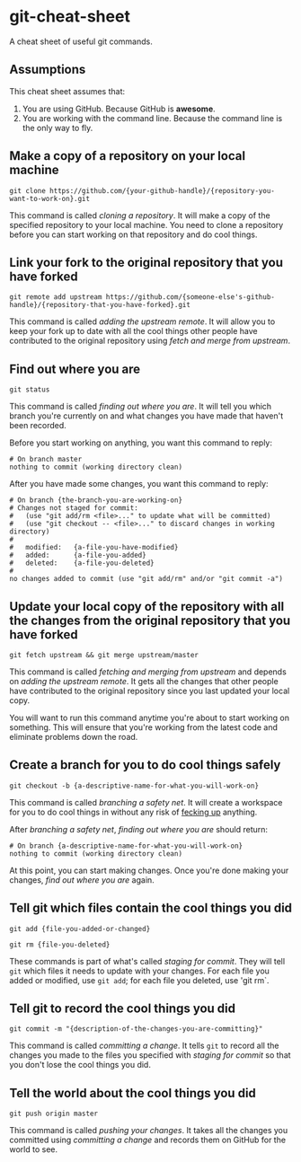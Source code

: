 git-cheat-sheet
===============

A cheat sheet of useful git commands.

## Assumptions

This cheat sheet assumes that:

1. You are using GitHub. Because GitHub is **awesome**.
1. You are working with the command line. Because the command line is the only way to fly.

## Make a copy of a repository on your local machine

	git clone https://github.com/{your-github-handle}/{repository-you-want-to-work-on}.git

This command is called *cloning a repository*. It will make a copy of the specified repository to your local machine. You need to clone a repository before you can start working on that repository and do cool things.

## Link your fork to the original repository that you have forked

	git remote add upstream https://github.com/{someone-else's-github-handle}/{repository-that-you-have-forked}.git

This command is called *adding the upstream remote*. It will allow you to keep your fork up to date with all the cool things other people have contributed to the original repository using *fetch and merge from upstream*.

## Find out where you are

	git status

This command is called *finding out where you are*. It will tell you which branch you're currently on and what changes you have made that haven't been recorded.

Before you start working on anything, you want this command to reply:

	# On branch master
	nothing to commit (working directory clean)

After you have made some changes, you want this command to reply:

	# On branch {the-branch-you-are-working-on}
	# Changes not staged for commit:
	#   (use "git add/rm <file>..." to update what will be committed)
	#   (use "git checkout -- <file>..." to discard changes in working directory)
	#
	#	modified:   {a-file-you-have-modified}
	#	added:		{a-file-you-added}
	#	deleted:	{a-file-you-deleted}
	#
	no changes added to commit (use "git add/rm" and/or "git commit -a")

## Update your local copy of the repository with all the changes from the original repository that you have forked

	git fetch upstream && git merge upstream/master

This command is called *fetching and merging from upstream* and depends on *adding the upstream remote*. It gets all the changes that other people have contributed to the original repository since you last updated your local copy.

You will want to run this command anytime you're about to start working on something. This will ensure that you're working from the latest code and eliminate problems down the road.

## Create a branch for you to do cool things safely

	git checkout -b {a-descriptive-name-for-what-you-will-work-on}

This command is called *branching a safety net*. It will create a workspace for you to do cool things in without any risk of [fecking up](http://www.urbandictionary.com/define.php?term=feck) anything.

After *branching a safety net*, *finding out where you are* should return:

	# On branch {a-descriptive-name-for-what-you-will-work-on}
	nothing to commit (working directory clean)

At this point, you can start making changes. Once you're done making your changes, *find out where you are* again.

## Tell git which files contain the cool things you did

	git add {file-you-added-or-changed}

	git rm {file-you-deleted}

These commands is part of what's called *staging for commit*. They will tell `git` which files it needs to update with your changes. For each file you added or modified, use `git add`; for each file you deleted, use 'git rm`.

## Tell git to record the cool things you did

	git commit -m "{description-of-the-changes-you-are-committing}"

This command is called *committing a change*. It tells `git` to record all the changes you made to the files you specified with *staging for commit* so that you don't lose the cool things you did.

## Tell the world about the cool things you did

	git push origin master

This command is called *pushing your changes*. It takes all the changes you committed using *committing a change* and records them on GitHub for the world to see.
